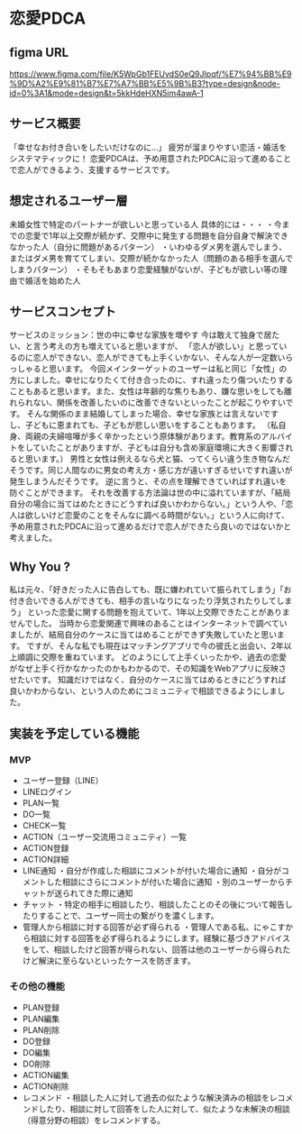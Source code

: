 # 恋愛PDCA

## figma URL
https://www.figma.com/file/K5WpGb1FEUvdS0eQ9JIpqf/%E7%94%BB%E9%9D%A2%E9%81%B7%E7%A7%BB%E5%9B%B3?type=design&node-id=0%3A1&mode=design&t=5kkHdeHXN5im4awA-1

## サービス概要

「幸せなお付き合いをしたいだけなのに…」
疲労が溜まりやすい恋活・婚活をシステマティックに！
恋愛PDCAは、予め用意されたPDCAに沿って進めることで恋人ができるよう、支援するサービスです。

## 想定されるユーザー層

未婚女性で特定のパートナーが欲しいと思っている人
具体的には・・・
・今までの恋愛で1年以上交際が続かず、交際中に発生する問題を自分自身で解決できなかった人（自分に問題があるパターン）
・いわゆるダメ男を選んでしまう、またはダメ男を育ててしまい、交際が続かなかった人（問題のある相手を選んでしまうパターン）
・そもそもあまり恋愛経験がないが、子どもが欲しい等の理由で婚活を始めた人

## サービスコンセプト

サービスのミッション：世の中に幸せな家族を増やす
今は敢えて独身で居たい、と言う考えの方も増えていると思いますが、
「恋人が欲しい」と思っているのに恋人ができない、恋人ができても上手くいかない、そんな人が一定数いらっしゃると思います。
今回メインターゲットのユーザーは私と同じ「女性」の方にしました。幸せになりたくて付き合ったのに、すれ違ったり傷ついたりすることもあると思います。また、女性は年齢的な焦りもあり、嫌な思いをしても離れられない、関係を改善したいのに改善できないといったことが起こりやすいです。
そんな関係のまま結婚してしまった場合、幸せな家族とは言えないですし、子どもに恵まれても、子どもが悲しい思いをすることもあります。
（私自身、両親の夫婦喧嘩が多く辛かったという原体験があります。教育系のアルバイトをしていたことがありますが、子どもは自分も含め家庭環境に大きく影響されると思います。）
男性と女性は例えるなら犬と猫、ってくらい違う生き物なんだそうです。同じ人間なのに男女の考え方・感じ方が違いすぎるせいですれ違いが発生しまうんだそうです。
逆に言うと、その点を理解できていればすれ違いを防ぐことができます。
それを改善する方法論は世の中に溢れていますが、「結局自分の場合に当てはめたときにどうすれば良いかわからない。」という人や、「恋人は欲しいけど恋愛のことをそんなに調べる時間がない。」という人に向けて、予め用意されたPDCAに沿って進めるだけで恋人ができたら良いのではないかと考えました。

## Why You ?
私は元々、「好きだった人に告白しても、既に嫌われていて振られてしまう」「お付き合いできる人ができても、相手の言いなりになったり浮気されたりしてしまう」
といった恋愛に関する問題を抱えていて、1年以上交際できたことがありませんでした。
当時から恋愛関連で興味のあることはインターネットで調べていましたが、結局自分のケースに当てはめることができず失敗していたと思います。
ですが、そんな私でも現在はマッチングアプリで今の彼氏と出会い、2年以上順調に交際を重ねています。
どのようにして上手くいったかや、過去の恋愛がなぜ上手く行かなかったのかもわかるので、その知識をWebアプリに反映させたいです。
知識だけではなく、自分のケースに当てはめるときにどうすれば良いかわからない、という人のためにコミュニティで相談できるようにしました。

## 実装を予定している機能

### MVP

- ユーザー登録（LINE）
- LINEログイン
- PLAN一覧
- DO一覧
- CHECK一覧
- ACTION（ユーザー交流用コミュニティ）一覧
- ACTION登録
- ACTION詳細
- LINE通知
  ・自分が作成した相談にコメントが付いた場合に通知
  ・自分がコメントした相談にさらにコメントが付いた場合に通知
  ・別のユーザーからチャットが送られてきた際に通知
- チャット
  ・特定の相手に相談したり、相談したことのその後について報告したりすることで、ユーザー同士の繋がりを濃くします。
- 管理人から相談に対する回答が必ず得られる
  ・管理人である私、にゃこすから相談に対する回答を必ず得られるようにします。経験に基づきアドバイスをして、相談したけど回答が得られない、回答は他のユーザーから得られたけど解決に至らないといったケースを防ぎます。

### その他の機能

- PLAN登録
- PLAN編集
- PLAN削除
- DO登録
- DO編集
- DO削除
- ACTION編集
- ACTION削除
- レコメンド
  ・相談した人に対して過去の似たような解決済みの相談をレコメンドしたり、相談に対して回答をした人に対して、似たような未解決の相談（得意分野の相談）をレコメンドする。
